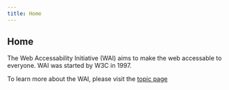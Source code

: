 ```yaml
---
title: Home
---
```

## Home

The Web Accessability Initiative (WAI) aims to make the web accessable
to everyone. WAI was started by W3C in 1997.

To learn more about the WAI, please visit the [topic page](topic.html)
